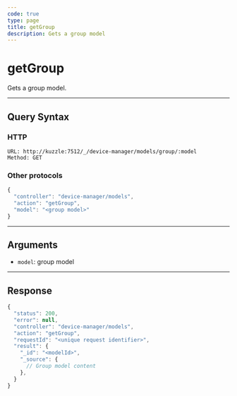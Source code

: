 ```yaml
---
code: true
type: page
title: getGroup
description: Gets a group model
---
```


# getGroup

Gets a group model.

---

## Query Syntax

### HTTP

```http
URL: http://kuzzle:7512/_/device-manager/models/group/:model
Method: GET
```

### Other protocols

```js
{
  "controller": "device-manager/models",
  "action": "getGroup",
  "model": "<group model>"
}
```

---

## Arguments

- `model`: group model

---

## Response

```js
{
  "status": 200,
  "error": null,
  "controller": "device-manager/models",
  "action": "getGroup",
  "requestId": "<unique request identifier>",
  "result": {
    "_id": "<modelId>",
    "_source": {
      // Group model content
    },
  }
}
```
